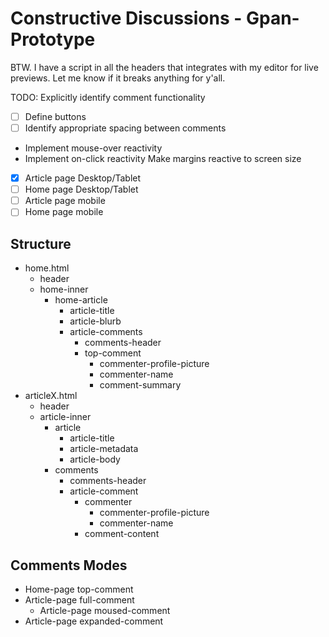 # Constructive Discussions - Gpan-Prototype

BTW. I have a script in all the headers that integrates with my editor for live previews. Let me know if it breaks anything for y'all.

TODO:
Explicitly identify comment functionality
- [ ] Define buttons
- [ ] Identify appropriate spacing between comments
- Implement mouse-over reactivity
- Implement on-click reactivity
Make margins reactive to screen size
- [x] Article page Desktop/Tablet
- [ ] Home page Desktop/Tablet
- [ ] Article page mobile
- [ ] Home page mobile

## Structure
* home.html
    * header
    * home-inner
        * home-article
            * article-title
            * article-blurb
            * article-comments
                * comments-header
                * top-comment
                    * commenter-profile-picture 
                    * commenter-name
                    * comment-summary
* articleX.html
    * header
    * article-inner
        * article
            * article-title
            * article-metadata
            * article-body
        * comments
            * comments-header
            * article-comment
                * commenter
                    * commenter-profile-picture 
                    * commenter-name
                * comment-content

## Comments Modes
* Home-page top-comment
* Article-page full-comment
    * Article-page moused-comment
* Article-page expanded-comment
